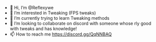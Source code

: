 - 👋 Hi, I’m @Reflexywe
- 👀 I’m interested in Tweaking (FPS tweaks)
- 🌱 I’m currently trying to learn Tweaking methods
- 💞️ I’m looking to collaborate on discord with someone whose rly good with tweaks and has knowledge!
- 📫 How to reach me https://discord.gg/QqNNBAQ

<!---
Reflexywe/Reflexywe is a ✨ special ✨ repository because its `README.md` (this file) appears on your GitHub profile.
You can click the Preview link to take a look at your changes.
--->
